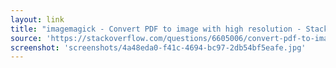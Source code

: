 ```yaml
---
layout: link
title: "imagemagick - Convert PDF to image with high resolution - Stack Overflow"
source: 'https://stackoverflow.com/questions/6605006/convert-pdf-to-image-with-high-resolution'
screenshot: 'screenshots/4a48eda0-f41c-4694-bc97-2db54bf5eafe.jpg'
---
```



